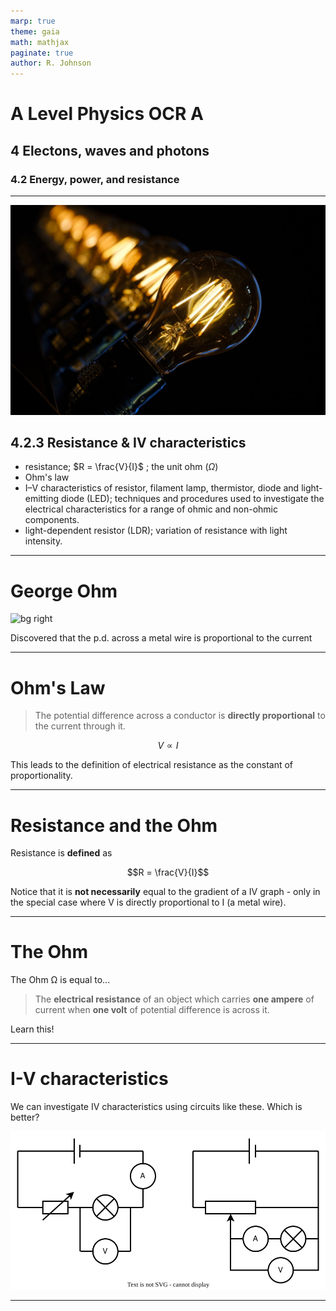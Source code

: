 ```yaml
---
marp: true
theme: gaia
math: mathjax
paginate: true
author: R. Johnson
---
```


# A Level Physics OCR A

## 4 Electons, waves and photons

### 4.2 Energy, power, and resistance

---

<!-- _class: objectives -->

![bg left:20%](./lightbulb.jpeg)

## 4.2.3 Resistance & IV characteristics

- resistance; $R = \frac{V}{I}$ ; the unit ohm ($\Omega$)
- Ohm's law
- I–V characteristics of resistor, filament lamp, thermistor, diode and light-emitting diode (LED); techniques and procedures used to investigate the electrical characteristics for a range of ohmic and non-ohmic components.
- light-dependent resistor (LDR); variation of resistance with light intensity.

---

# George Ohm

![bg right](https://encrypted-tbn1.gstatic.com/licensed-image?q=tbn:ANd9GcSBwhWrrqQCtIgIb4UImyBQV0i9s0RV0Kw1J7xts1U8bcAR_JQaWBt6dzlTHN_Md82e5CpedGkqLY0tY28)

Discovered that the p.d. across a metal wire is proportional to the current

---

# Ohm's Law

> The potential difference across a conductor is **directly proportional** to the current through it.

$$V \propto I$$

This leads to the definition of electrical resistance as the constant of proportionality.

---

# Resistance and the Ohm

Resistance is **defined** as

$$R = \frac{V}{I}$$

Notice that it is **not necessarily** equal to the gradient of a IV graph - only in the special case where V is directly proportional to I (a metal wire).

---

# The Ohm

The Ohm &Omega; is equal to...

> The **electrical resistance** of an object which carries **one ampere** of current when **one volt** of potential difference is across it.

Learn this!

---

# I-V characteristics

We can investigate IV characteristics using circuits like these. Which is better?

![w:800px](./IV_characteristics_circuits.svg)

---
